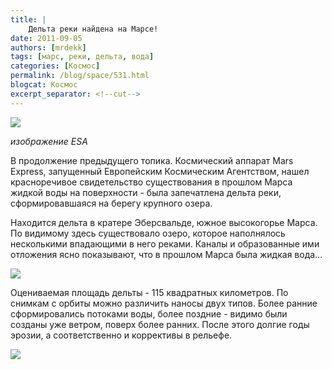 ```yaml
---
title: |
    Дельта реки найдена на Марсе!
date: 2011-09-05
authors: [mrdekk]
tags: [марс, реки, дельта, вода]
categories: [Космос]
permalink: /blog/space/531.html
blogcat: Космос
excerpt_separator: <!--cut-->
---
```



![](http://itw66.ru/uploads/images/00/00/01/2011/09/05/46bb52.jpg)

_изображение ESA_

В продолжение предыдущего топика. Космический аппарат Mars Express, запущенный Европейским Космическим Агентством, нашел красноречивое свидетельство существования в прошлом Марса жидкой воды на поверхности - была запечатлена дельта реки, сформировавшаяся на берегу крупного озера.

Находится дельта в кратере Эберсвальде, южное высокогорье Марса. По видимому здесь существовало озеро, которое наполнялось несколькими впадающими в него реками. Каналы и образованные ими отложения ясно показывают, что в прошлом Марса была жидкая вода...


<!--cut-->



![](http://itw66.ru/uploads/images/00/00/01/2011/09/05/f721d8.jpg)


Оцениваемая площадь дельты - 115 квадратных километров. По снимкам с орбиты можно различить наносы двух типов. Более ранние сформировались потоками воды, более поздние - видимо были созданы уже ветром, поверх более ранних. После этого долгие годы эрозии, а соответственно и коррективы в рельефе.


![](http://itw66.ru/uploads/images/00/00/01/2011/09/05/dd1fc2.jpg)

